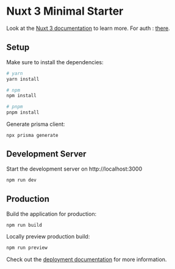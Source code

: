 # Nuxt 3 Minimal Starter

Look at the [Nuxt 3 documentation](https://nuxt.com/docs/getting-started/introduction) to learn more.
For auth : [there](https://github.com/sidebase/nuxt-auth-example).
## Setup

Make sure to install the dependencies:

```bash
# yarn
yarn install

# npm
npm install

# pnpm
pnpm install
```

Generate prisma client:
```
npx prisma generate
```

## Development Server

Start the development server on http://localhost:3000

```bash
npm run dev
```

## Production

Build the application for production:

```bash
npm run build
```

Locally preview production build:

```bash
npm run preview
```

Check out the [deployment documentation](https://nuxt.com/docs/getting-started/deployment) for more information.
